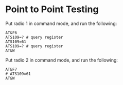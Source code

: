 # Point to Point Testing

Put radio 1 in command mode, and run the following:

```AT
AT&F6
ATS109=? # query register
ATS109=61
ATS109=? # query register
AT&W
```

Put radio 2 in command mode, and run the following:

```AT
AT&F7
# ATS109=61
AT&W
```
